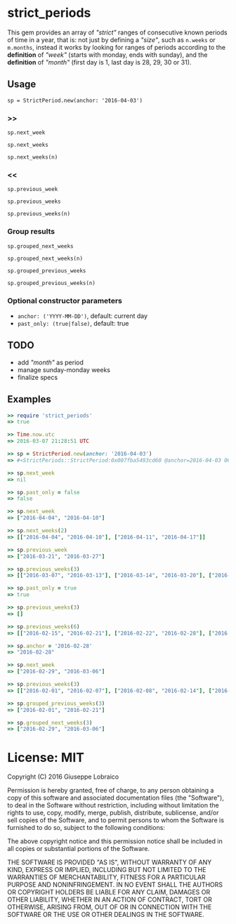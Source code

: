 # strict_periods

This gem provides an array of *"strict"* ranges of consecutive known periods of time in a year, that is: not just by defining a *"size"*, such as `n.weeks` or `m.months`, instead it works by looking for ranges of periods according to the **definition** of *"week"* (starts with monday, ends with sunday), and the **definition** of *"month"* (first day is 1, last day is 28, 29, 30 or 31).

## Usage

`sp = StrictPeriod.new(anchor: '2016-04-03')`

### >>
`sp.next_week`

`sp.next_weeks`

`sp.next_weeks(n)`


### <<
`sp.previous_week`

`sp.previous_weeks`

`sp.previous_weeks(n)`

### Group results

`sp.grouped_next_weeks`

`sp.grouped_next_weeks(n)`

`sp.grouped_previous_weeks`

`sp.grouped_previous_weeks(n)`

### Optional constructor parameters
* `anchor: ('YYYY-MM-DD')`, default: current day
* `past_only: (true|false)`, default: true

## TODO
* add *"month"* as period
* manage sunday-monday weeks
* finalize specs

## Examples


```ruby
>> require 'strict_periods'
=> true

>> Time.now.utc
=> 2016-03-07 21:28:51 UTC

>> sp = StrictPeriod.new(anchor: '2016-04-03')
=> #<StrictPeriods::StrictPeriod:0x007fba5493cd60 @anchor=2016-04-03 00:00:00 UTC, @past_only=true, @week_picker=#<StrictPeriods::PeriodPickers::WeekPicker:0x007fba5493cb58 @steps=0, @anchor=2016-04-03 00:00:00 UTC, @past_only=true, @offset=0>>

>> sp.next_week
=> nil

>> sp.past_only = false
=> false

>> sp.next_week
=> ["2016-04-04", "2016-04-10"]

>> sp.next_weeks(2)
=> [["2016-04-04", "2016-04-10"], ["2016-04-11", "2016-04-17"]]

>> sp.previous_week
=> ["2016-03-21", "2016-03-27"]

>> sp.previous_weeks(3)
=> [["2016-03-07", "2016-03-13"], ["2016-03-14", "2016-03-20"], ["2016-03-21", "2016-03-27"]]

>> sp.past_only = true
=> true

>> sp.previous_weeks(3)
=> []

>> sp.previous_weeks(6)
=> [["2016-02-15", "2016-02-21"], ["2016-02-22", "2016-02-28"], ["2016-02-29", "2016-03-06"]]

>> sp.anchor = '2016-02-28'
=> "2016-02-28"

>> sp.next_week
=> ["2016-02-29", "2016-03-06"]

>> sp.previous_weeks(3)
=> [["2016-02-01", "2016-02-07"], ["2016-02-08", "2016-02-14"], ["2016-02-15", "2016-02-21"]]

>> sp.grouped_previous_weeks(3)
=> ["2016-02-01", "2016-02-21"]

>> sp.grouped_next_weeks(3)
=> ["2016-02-29", "2016-03-06"]
```

# License: MIT

Copyright (C) 2016 Giuseppe Lobraico

Permission is hereby granted, free of charge, to any person obtaining a copy of this software and associated documentation files (the "Software"), to deal in the Software without restriction, including without limitation the rights to use, copy, modify, merge, publish, distribute, sublicense, and/or sell copies of the Software, and to permit persons to whom the Software is furnished to do so, subject to the following conditions:

The above copyright notice and this permission notice shall be included in all copies or substantial portions of the Software.

THE SOFTWARE IS PROVIDED "AS IS", WITHOUT WARRANTY OF ANY KIND, EXPRESS OR IMPLIED, INCLUDING BUT NOT LIMITED TO THE WARRANTIES OF MERCHANTABILITY, FITNESS FOR A PARTICULAR PURPOSE AND NONINFRINGEMENT. IN NO EVENT SHALL THE AUTHORS OR COPYRIGHT HOLDERS BE LIABLE FOR ANY CLAIM, DAMAGES OR OTHER LIABILITY, WHETHER IN AN ACTION OF CONTRACT, TORT OR OTHERWISE, ARISING FROM, OUT OF OR IN CONNECTION WITH THE SOFTWARE OR THE USE OR OTHER DEALINGS IN THE SOFTWARE.